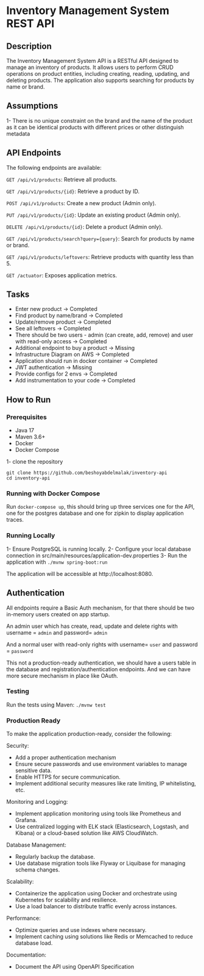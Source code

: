 # Inventory Management System REST API

## Description
The Inventory Management System API is a RESTful API designed 
to manage an inventory of products. It allows users to perform 
CRUD operations on product entities, including creating, reading, 
updating, and deleting products. The application also supports searching 
for products by name or brand.

## Assumptions
1- There is no unique constraint on the brand and the name of the product
as it can be identical products with different prices or other distinguish metadata

## API Endpoints
The following endpoints are available:

`GET /api/v1/products`: Retrieve all products.

`GET /api/v1/products/{id}`: Retrieve a product by ID.

`POST /api/v1/products`: Create a new product (Admin only).

`PUT /api/v1/products/{id}`: Update an existing product (Admin only).

`DELETE /api/v1/products/{id}`: Delete a product (Admin only).

`GET /api/v1/products/search?query={query}`: Search for products by name or brand.

`GET /api/v1/products/leftovers`: Retrieve products with quantity less than 5.

`GET /actuator`: Exposes application metrics.

## Tasks

- Enter new product -> Completed
- Find product by name/brand -> Completed
- Update/remove product -> Completed
- See all leftovers -> Completed
- There should be two users - admin (can create, add, remove) and user with read-only access -> Completed
- Additional endpoint to buy a product -> Missing
- Infrastructure Diagram on AWS -> Completed
- Application should run in docker container -> Completed
- JWT authentication -> Missing
- Provide configs for 2 envs -> Completed
- Add instrumentation to your code -> Completed

## How to Run
### Prerequisites
- Java 17
- Maven 3.6+
- Docker
- Docker Compose

1- clone the repository
```
git clone https://github.com/beshoyabdelmalak/inventory-api
cd inventory-api
```

### Running with Docker Compose

Run `docker-compose up`, this should bring up three services one for the API,
one for the postgres database and one for zipkin to display application traces.

### Running Locally

1- Ensure PostgreSQL is running locally.
2- Configure your local database connection in src/main/resources/application-dev.properties
3- Run the application with `./mvnw spring-boot:run`

The application will be accessible at http://localhost:8080.

## Authentication

All endpoints require a Basic Auth mechanism, for that there should be two 
in-memory users created on app startup.

An admin user which has create, read, 
update and delete rights with username = `admin` and password= `admin`

And a normal user with read-only rights with username= `user` and password = `password`

This not a production-ready authentication, we should have a users table 
in the database and registration/authentication endpoints. And we can have more
secure mechanism in place like OAuth.


### Testing
Run the tests using Maven: `./mvnw test`


### Production Ready
To make the application production-ready, consider the following:

Security:

- Add a proper authentication mechanism
- Ensure secure passwords and use environment variables to manage sensitive data.
- Enable HTTPS for secure communication.
- Implement additional security measures like rate limiting, IP whitelisting, etc.

Monitoring and Logging:

- Implement application monitoring using tools like Prometheus and Grafana.
- Use centralized logging with ELK stack (Elasticsearch, Logstash, and Kibana) or a cloud-based solution like AWS CloudWatch.

Database Management:

- Regularly backup the database.
- Use database migration tools like Flyway or Liquibase for managing schema changes.

Scalability:

- Containerize the application using Docker and orchestrate using Kubernetes for scalability and resilience.
- Use a load balancer to distribute traffic evenly across instances.

Performance:

- Optimize queries and use indexes where necessary.
- Implement caching using solutions like Redis or Memcached to reduce database load.

Documentation:

- Document the API using OpenAPI Specification